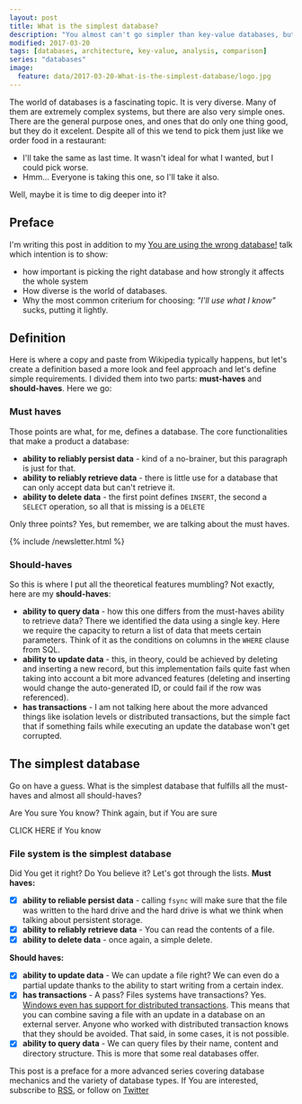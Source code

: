 ```yaml
---
layout: post
title: What is the simplest database?
description: "You almost can't go simpler than key-value databases, but even them are more complex than they seem."
modified: 2017-03-20
tags: [databases, architecture, key-value, analysis, comparison]
series: "databases"
image:
  feature: data/2017-03-20-What-is-the-simplest-database/logo.jpg
---
```


The world of databases is a fascinating topic. It is very diverse. Many of them are extremely complex systems, but there are also very simple ones. There are the general purpose ones, and ones that do only one thing good, but they do it excelent. Despite all of this we tend to pick them just like we order food in a restaurant:

- I'll take the same as last time. It wasn't ideal for what I wanted, but I could pick worse.
- Hmm... Everyone is taking this one, so I'll take it also.

Well, maybe it is time to dig deeper into it?

<!--MORE-->

## Preface 

I'm writing this post in addition to my [You are using the wrong database!](/speaking/cfp/You-are-using-the-wrong-database!/) talk which intention is to show:

- how important is picking the right database and how strongly it affects the whole system
- How diverse is the world of databases.
- Why the most common criterium for choosing: *"I'll use what I know"* sucks, putting it lightly.

## Definition

Here is where a copy and paste from Wikipedia typically happens, but let's create a definition based a more look and feel approach and let's define simple requirements.
I divided them into two parts: **must-haves** and **should-haves**. Here we go:

### Must haves

Those points are what, for me, defines a database. The core functionalities that make a product a database:

- **ability to reliably persist data** - kind of a no-brainer, but this paragraph is just for that. 
- **ability to reliably retrieve data** - there is little use for a database that can only accept data but can't retrieve it. 
- **ability to delete data** - the first point defines `INSERT`, the second a `SELECT` operation, so all that is missing is a `DELETE`

Only three points? Yes, but remember, we are talking about the must haves.

{% include /newsletter.html %}

### Should-haves

So this is where I put all the theoretical features mumbling? Not exactly, here are my **should-haves**:

- **ability to query data** - how this one differs from the must-haves ability to retrieve data? There we identified the data using a single key. Here we require the capacity to return a list of data that meets certain parameters. Think of it as the conditions on columns in the `WHERE` clause from SQL.
- **ability to update data** - this, in theory, could be achieved by deleting and inserting a new record, but this implementation fails quite fast when taking into account a bit more advanced features (deleting and inserting would change the auto-generated ID, or could fail if the row was referenced). 
- **has transactions** - I am not talking here about the more advanced things like isolation levels or distributed transactions, but the simple fact that if something fails while executing an update the database won't get corrupted.

## The simplest database

Go on have a guess. What is the simplest database that fulfills all the must-haves and almost all should-haves?

Are You sure You know? Think again, but if You are sure 

<div class="center" id="wrapper" >
    <div type="button" class="button btn" onclick="show()" >CLICK HERE if You know </div>
</div>

<div class="entry-image-index" style="background:url('/data/2017-03-20-What-is-the-simplest-database/files.png') no-repeat scroll center center; background-size: cover;"> </div>


### File system is the simplest database

Did You get it right? Do You believe it? Let's got through the lists.
**Must haves:**

- [x] **ability to reliable persist data** - calling `fsync` will make sure that the file was written to the hard drive and the hard drive is what we think when talking about persistent storage.  
- [x] **ability to reliably retrieve data** - You can read the contents of a file.
- [x] **ability to delete data** - once again, a simple delete.

**Should haves:**
  
- [x] **ability to update data** - We can update a file right? We can even do a partial update thanks to the ability to start writing from a certain index.
- [x] **has transactions** - A pass? Files systems have transactions? Yes. [Windows even has support for distributed transactions](https://msdn.microsoft.com/en-us/library/windows/desktop/aa363764(v=vs.85).aspx). This means that you can combine saving a file with an update in a database on an external server. Anyone who worked with distributed transaction knows that they should be avoided. That said, in some cases, it is not possible.
- [x] **ability to query data** - We can query files by their name, content and directory structure. This is more that some real databases offer.

This post is a preface for a more advanced series covering database mechanics and the variety of database types. If You are interested, subscribe to [RSS](https://indexoutofrange.com/feed.xml), or follow on [Twitter](https://twitter.com/maklipsa)

<script src="//ajax.googleapis.com/ajax/libs/jquery/1.9.1/jquery.min.js"></script>
<script>
    $("#wrapper").show();
    $("#wrapper").nextAll().hide();
    function show(){
        $("#wrapper").nextAll().show();
        $("#wrapper").hide();
    }
</script>